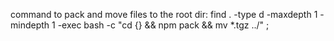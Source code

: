 command to pack and move files to the root dir:
find . -type d -maxdepth 1 -mindepth 1 -exec bash -c "cd {} &&  npm pack && mv *.tgz ../"  \;
